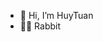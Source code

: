 - 👋 Hi, I’m HuyTuan
- 🐰🥕 Rabbit


<!---
hahuytuan033/hahuytuan033 is a ✨ special ✨ repository because its `README.md` (this file) appears on your GitHub profile.
You can click the Preview link to take a look at your changes.
--->

